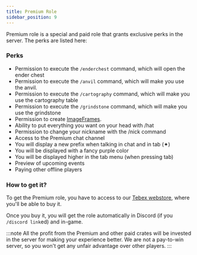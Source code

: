 ```yaml
---
title: Premium Role
sidebar_position: 9
---
```


Premium role is a special and paid role that grants exclusive perks in the server. The perks are listed here:

### Perks

- Permission to execute the `/enderchest` command, which will open the ender chest
- Permission to execute the `/anvil` command, which will make you use the anvil.
- Permission to execute the `/cartography` command, which will make you use the cartography table
- Permission to execute the `/grindstone` command, which will make you use the grindstone
- Permission to create [ImageFrames](/docs/Misc/imageframe.md).
- Ability to put everything you want on your head with /hat
- Permission to change your nickname with the /nick command
- Access to the Premium chat channel
- You will display a new prefix when talking in chat and in tab (✦)
- You will be displayed with a fancy purple color
- You will be displayed higher in the tab menu (when pressing tab)
- Preview of upcoming events
- Paying other offline players

### How to get it?

To get the Premium role, you have to access to our [Tebex webstore](https://earthcubemc-shop.tebex.io/), where you'll be able to buy it.

Once you buy it, you will get the role automatically in Discord (if you `/discord link`ed) and in-game.

:::note
All the profit from the Premium and other paid crates will be invested in the server for making your experience better.
We are not a pay-to-win server, so you won't get any unfair advantage over other players.
:::
